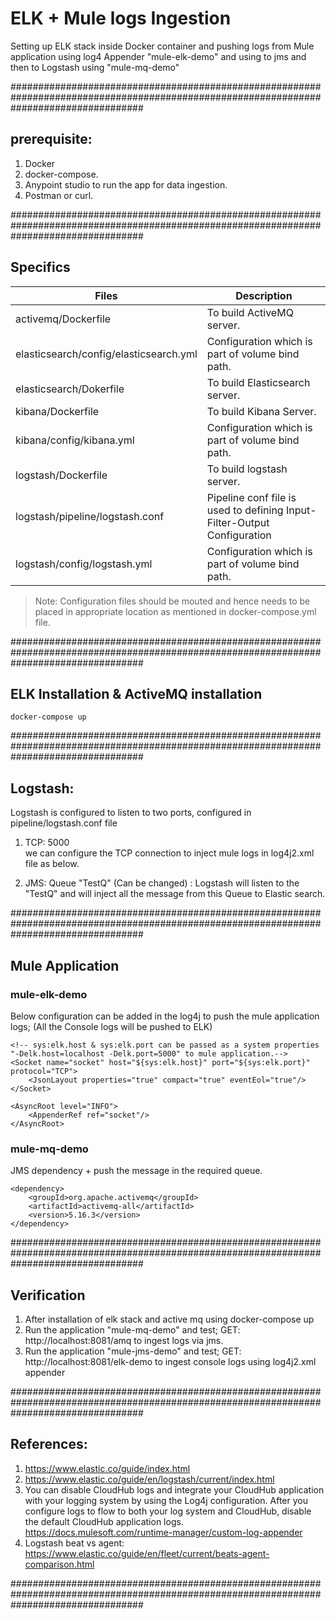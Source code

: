 # ELK + Mule logs Ingestion
Setting up ELK stack inside Docker container and pushing logs from Mule application using log4 Appender "mule-elk-demo" and using to jms and then to Logstash using "mule-mq-demo"

########################################################################################################################################
## prerequisite:
1. Docker
2. docker-compose.
3. Anypoint studio to run the app for data ingestion.
4. Postman or curl.

########################################################################################################################################
## Specifics
| Files | Description |
| ------ | ------ |
| activemq/Dockerfile | To build ActiveMQ server.|
| elasticsearch/config/elasticsearch.yml | Configuration which is part of volume bind path.|
| elasticsearch/Dokerfile | To build Elasticsearch server.|
| kibana/Dockerfile | To build Kibana Server.|
| kibana/config/kibana.yml | Configuration which is part of volume bind path. |
| logstash/Dockerfile | To build logstash server.|
| logstash/pipeline/logstash.conf | Pipeline conf file is used to defining Input-Filter-Output Configuration |
| logstash/config/logstash.yml | Configuration which is part of volume bind path. |

> Note: Configuration files should be mouted and hence needs to be placed in appropriate location as mentioned in docker-compose.yml file.

########################################################################################################################################
## ELK Installation & ActiveMQ installation
    docker-compose up

########################################################################################################################################
## Logstash:

Logstash is configured to listen to two ports, configured in pipeline/logstash.conf file

1. TCP: 5000  
we can configure the TCP connection to inject mule logs in log4j2.xml file as below.


2. JMS: Queue "TestQ" (Can be changed) :
    Logstash will listen to the "TestQ" and will inject all the message from this Queue to Elastic search.
    
########################################################################################################################################
## Mule Application

### mule-elk-demo
Below configuration can be added in the log4j to push the mule application logs; (All the Console logs will be pushed to ELK)

    <!-- sys:elk.host & sys:elk.port can be passed as a system properties "-Delk.host=localhost -Delk.port=5000" to mule application.-->
    <Socket name="socket" host="${sys:elk.host}" port="${sys:elk.port}" protocol="TCP">
        <JsonLayout properties="true" compact="true" eventEol="true"/>
    </Socket>

    <AsyncRoot level="INFO">
        <AppenderRef ref="socket"/>
    </AsyncRoot>

### mule-mq-demo
JMS dependency + push the message in the required queue. 

    <dependency>
        <groupId>org.apache.activemq</groupId>
        <artifactId>activemq-all</artifactId>
        <version>5.16.3</version>
    </dependency>

########################################################################################################################################
## Verification
1. After installation of elk stack and active mq using docker-compose up
2. Run the application "mule-mq-demo" and test; GET: http://localhost:8081/amq to ingest logs via jms.
3. Run the application "mule-jms-demo" and test; GET: http://localhost:8081/elk-demo to ingest console logs using log4j2.xml appender 

########################################################################################################################################
## References:
1. https://www.elastic.co/guide/index.html
2. https://www.elastic.co/guide/en/logstash/current/index.html
3. You can disable CloudHub logs and integrate your CloudHub application with your logging system by using the Log4j configuration. After you configure logs to flow to both your log system and CloudHub, disable the default CloudHub application logs. 
    https://docs.mulesoft.com/runtime-manager/custom-log-appender
4. Logstash beat vs agent: https://www.elastic.co/guide/en/fleet/current/beats-agent-comparison.html

########################################################################################################################################